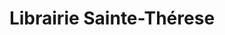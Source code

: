 ---
title: "Librairie Sainte-Thérese"
url: /sainte-therese/librairie-sainte-therese/
shop: Bücher
---